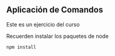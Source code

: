 ## Aplicación de Comandos

Este es un ejercicio del curso

Recuerden instalar los paquetes de node

```
npm install
```